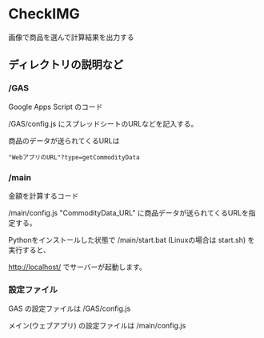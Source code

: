 # CheckIMG

画像で商品を選んで計算結果を出力する

## ディレクトリの説明など

### /GAS

Google Apps Script のコード

/GAS/config.js にスプレッドシートのURLなどを記入する。

商品のデータが送られてくるURLは

```url
"WebアプリのURL"?type=getCommodityData
```

### /main

金額を計算するコード

/main/config.js "CommodityData_URL" に商品データが送られてくるURLを指定する。

Pythonをインストールした状態で /main/start.bat (Linuxの場合は start.sh) を実行すると、

<http://localhost/> でサーバーが起動します。

### 設定ファイル

GAS の設定ファイルは /GAS/config.js

メイン(ウェブアプリ) の設定ファイルは /main/config.js
